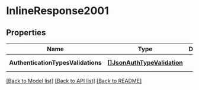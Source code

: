# InlineResponse2001

## Properties
Name | Type | Description | Notes
------------ | ------------- | ------------- | -------------
**AuthenticationTypesValidations** | [**[]JsonAuthTypeValidation**](JsonAuthTypeValidation.md) |  | [default to null]

[[Back to Model list]](../README.md#documentation-for-models) [[Back to API list]](../README.md#documentation-for-api-endpoints) [[Back to README]](../README.md)


